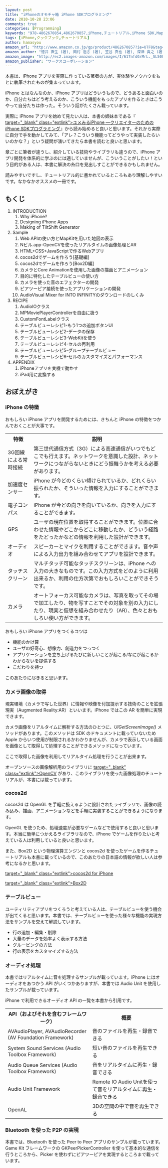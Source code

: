 ```yaml
---
layout: post
title: "iPhoneのオモチャ箱 iPhone SDKプログラミング"
date: 2010-10-28 23:06
comments: true
categories: [Programming]
keywords: "978-4862670854,4862670857,iPhone,チュートリアル,iPhone SDK,MapKit,OpenCV,cocos2d,Core Animation,"
tags: [iPhone,クックブック,チュートリアル]
author: hamasyou
amazon_url: "http://www.amazon.co.jp/gp/product/4862670857?ie=UTF8&tag=sorehabooks-22&linkCode=xm2&camp=247&creativeASIN=4862670857"
amazon_author: "徳井 直生 (著), 岡村 浩志 (著), 笠谷 真也 (著), 深津 貴之 (著), 青木 太臣 (著), 大宮 聡之 (著), 瀬尾 浩二郎 (著), バスケ (著), 宮川 義之 (著)"
amazon_image: "http://ec2.images-amazon.com/images/I/617nfdGrMrL._SL500_AA300_.jpg"
amazon_publisher: "ワークスコーポレーション"
---
```


本書は、iPhone アプリを実際に作っている著者の方が、実体験やノウハウをもとに執筆されたものが集まっています。

iPhone とはなんなのか、iPhone アプリはどういうもので、どうあると面白いのか、自分たちはどう考えるのか、こういう機能をもったアプリを作るときはこうやって自分たちは作った。そういう話がたくさん載っています。

実際に iPhone アプリを始めて見たい人は、本書の姉妹本である『[ target="_blank" class="extlink">ユメみるiPhone ―クリエイターのためのiPhone SDKプログラミング](http://www.amazon.co.jp/gp/product/486267058X?ie=UTF8&amp;tag=sorehabooks-22&amp;linkCode=xm2&amp;camp=247&amp;creativeASIN=486267058X)』から読み始めると良いと思います。それから実際に自分で手を動かしてみて、「アレ？こういう機能ってどうやって実装したらいいのかな？」という疑問が湧いてきたら本書を読むと良いと思います。

章ごとに筆者が違うし、紹介している技術やライブラリも違うので、iPhone アプリ開発を体系的に学ぶのには適していませんが、こういうことがしたい！という目的がある人は、本書に解決の糸口を見出しすことができるかもしれません。

読みやすいですし、チュートリアル的に書かれているところもあり理解しやすいです。なかなかオススメの一冊です。



<!-- more -->

<h2>もくじ</h2>

<ol>
<li>INTRODUCTION
  <ol>
  <li>Why iPhone?</li>
  <li>Designing iPhone Apps</li>
  <li>Making of TiltShift Generator</li>
  </ol>
</li>
<li>Sample
  <ol>
  <li>Web APIの使い方とMapKitを用いた地図の表示</li>
  <li>Nビル.app-OpenCVを使ったリアルタイムの画像処理とAR</li>
  <li>HTML+CSS+JavaScriptで作るWebアプリ</li>
  <li>cocos2dでゲームを作ろう[基礎編]</li>
  <li>cocos2dでゲームを作ろう[Box2D編]</li>
  <li>カメラとCore Animationを使用した画像の描画とアニメーション</li>
  <li>目的に特化したテーブルビューの使い方</li>
  <li>カメラを使った音のエフェクターの開発</li>
  <li>ピアツーピア接続を使ったアプリケーションの開発</li>
  <li>AudioVisual Mixer for INTO INFINITYのダウンロードのしくみ</li>
  </ol>
</li>
<li>RECIPE
  <ol>
  <li>AudioIOクラス</li>
  <li>MPMoviePlayerControllerを自由に扱う</li>
  <li>CustomFontLabelクラス</li>
  <li>テーブルビューレシピ1-もう1つの追加ボタンUI</li>
  <li>テーブルビューレシピ2-データの保存</li>
  <li>テーブルビューレシピ3-WebKitを使う</li>
  <li>テーブルビューレシピ4-セルの再利用</li>
  <li>テーブルビューレシピ5-グループテーブルビュー</li>
  <li>テーブルビューレシピ6-セルのカスタマイズとパフォーマンス</li>
  </ol>
</li>
<li>APPENDIX
  <ol>
  <li>iPhoneアプリを実機で動かす</li>
  <li>iPad用に変換する</li>
  </ol>
</li>
</ol>

<h2>おぼえがき</h2>

<h3>iPhone の特徴</h3>

おもしろい iPhone アプリを開発するためには、きちんと iPhone の特徴をつかんでおくことが大事です。

<table>
  <tr>
    <th>特徴</th><th>説明</th>
  </tr>
  <tr>
    <td class="nowrap">3G回線による常時接続</td><td>第三世代通信方式（3G）による高速通信がいつでもどこでも行えます。ネットワークを意識した設計、ネットワークにつながらないときにどう振舞うかを考える必要があります。</td>
  </tr>
  <tr>
    <td class="nowrap">加速度センサー</td><td>iPhone が今どのくらい傾けられているか、どれくらい振られたか、そういった情報を入力にすることができます。</td>
  </tr>
  <tr>
    <td class="nowrap">電子コンパス</td><td>iPhone が今どの向きを向いているか、向きを入力にすることができます。</td>
  </tr>
  <tr>
    <td class="nowrap">GPS</td><td>ユーザの現在位置を取得することができます。位置に合わせた情報やどこからどこに移動したか、どういう経路をたどったかなどの情報を利用した設計ができます。</td>
  </tr>
  <tr>
    <td class="nowrap">オーディオ</td><td>スピーカーとマイクを利用することができます。音や声による入力出力を組み合わせてアプリを設計できます。</td>
  </tr>
  <tr>
    <td class="nowrap">タッチスクリーン</td><td>マルチタッチ可能なタッチスクリーンは、iPhone への入力の大きなものです。この入力方式をどのように利用出来るか、利用の仕方次第でおもしろいことができそうです。</td>
  </tr>
  <tr>
    <td class="nowrap">カメラ</td><td>オートフォーカス可能なカメラは、写真を取ってその場で加工したり、物を写すことでその対象を別の入力にしたり、現実と仮想を組み合わせたり（AR）、色々とおもしろい使い方ができます。</td>
  </tr>
</table>

おもしろい iPhone アプリをつくるコツは

<ul>
<li>機能のかけ算</li>
<li>ユーザの好奇心、想像力、創造力をつっつく</li>
<li>アプリケーションを立ち上げるたびに新しいことが起こる/なにが起こるかわからないを提供する</li>
<li>こだわりを持つ</li>
</ul>

このあたりに尽きると思います。

<h3>カメラ画像の取得</h3>

現実環境（カメラで写した世界）に情報や映像を付加提示する技術のことを拡張現実（Augmented Reality:AR）といいます。iPhone ではこの AR を簡単に実現できます。

カメラ画像をリアルタイムに解析する方法のひとつに、<em>UIGetScreenImage()</em> メソッドがあります。このメソッドは SDK のドキュメントに載っていないため Apple からいつ使用が制限されるかわかりませんが、カメラで表示している画面を画像として取得して処理することができるメソッドになっています。

ここで取得した画像を利用してリアルタイム処理を行うことが出来ます。

オープンソースの画像解析用のライブラリに [ target="_blank" class="extlink">OpenCV](http://opencv.jp/) があり、このライブラリを使った画像処理のチュートリアルが、本書には載っています。

<h3>cocos2d</h3>

cocos2d は OpenGL を手軽に扱えるように設計されたライブラリで、画像の読み込み、描画、アニメーションなどを手軽に実装することができるようになります。

OpenGL を使うため、処理速度が必要なゲームなどで使用すると良いと思います。本当に簡単につかえるライブラリなので、iPhone でゲームを作りたいと考えている人は利用していると良いと思います。

また、Box2D という物理演算エンジンと cocos2d を使ったゲームを作るチュートリアルも本書に載っているので、このあたりの日本語の情報が欲しい人は参考になるかと思います。

[ target="_blank" class="extlink">cocos2d for iPhone](http://www.cocos2d-iphone.org/)

[ target="_blank" class="extlink">Box2D](http://www.box2d.org/)

<h3>テーブルビュー</h3>

ユーティリティアプリをつくろうと考えている人は、テーブルビューを使う機会が出てくると思います。本書では、テーブルビューを使った様々な機能の実現方法をサンプルを交えて解説しています。

<ul>
<li>行の追加・編集・削除</li>
<li>大量のデータを効率よく表示する方法</li>
<li>グルーピングの方法</li>
<li>行の表示をカスタマイズする方法</li>
</ul>

<h3>オーディオ処理</h3>

本書ではリアルタイムに音を処理するサンプルが載っています。iPhone にはオーディオをあつかう API がいくつかありますが、本書では Audio Unit を使用したサンプルが載っています。

iPhone で利用できるオーディオ API の一覧を本書から引用です。

<table>
  <tr>
    <th>API（およびそれを含むフレームワーク）</th><th>概要</th>
  </tr>
  <tr>
    <td>AVAudioPlayer, AVAudioRecorder (AV Foundation Framework)</td><td>音のファイルを再生・録音できる</td>
  </tr>
  <tr>
    <td>System Sound Services (Audio Toolbox Framework)</td><td>短い音のファイルを再生できる</td>
  </tr>
  <tr>
    <td>Audio Queue Services (Audio Toolbox Framework)</td><td>音をリアルタイムに再生・録音できる</td>
  </tr>
  <tr>
    <td>Audio Unit Framework</td><td>Remote IO Audio Unitを使って音をリアルタイムに再生・録音できる</td>
  </tr>
  <tr>
    <td>OpenAL</td><td>3Dの空間の中で音を再生できる</td>
  </tr>
</table>

<h3>Bluetooth を使った P2P の実現</h3>

本書では、Bluetooth を使った Peer to Peer アプリのサンプルが載っています。Game Kit フレームワークの GKPeerPickerController を使って基本的な通信を行うところから、Picker を使わずにピアツーピアを実現するところまで載っています。





